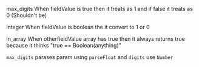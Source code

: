 max_digits
When fieldValue is true then it treats as 1 and if false it treats as 0 (Shouldn't be)

integer
When fieldValue is boolean the it convert to 1 or 0

in_array
When otherfieldValue array has true then it always returns true because it thinks "true == Boolean(anything)"

`max_digits` parases param using `parseFloat` and `digits` use `Number`